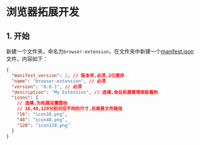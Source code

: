 # 浏览器拓展开发

## 1. 开始

新建一个文件夹，命名为`browser-extension`，在文件夹中新建一个[manifest.json](https://developer.mozilla.org/zh-CN/docs/Mozilla/Add-ons/WebExtensions/manifest.json)文件，内容如下：

```json
{
  "manifest_version": 2, // 版本号,必须,2已废弃
  "name": "browser-extension", // 必须
  "version": "0.0.1", // 必须
  "description": "My Extension", // 选填,会在拓展管理面板看到
  "icons": {
    // 选填,为拓展设置图标
    // 16,48,128分别对应不同的尺寸,后面是文件路径
    "16": "icon16.png",
    "48": "icon48.png",
    "128": "icon128.png"
  }
}
```
